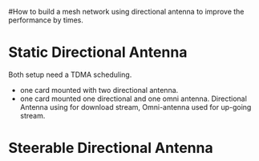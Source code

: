 #How to build a mesh network using directional antenna to improve the performance by times.

# Static Directional Antenna #

Both setup need a TDMA scheduling.

  * one card mounted with two directional antenna.
  * one card mounted one directional and one omni antenna. Directional Antenna using for download stream, Omni-antenna used for up-going stream.

# Steerable Directional Antenna #
